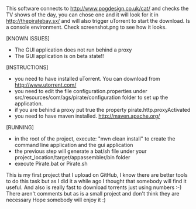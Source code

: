 This software connects to http://www.pogdesign.co.uk/cat/ and checks the TV shows of the day, you can chose one and it will look for it in http://thepiratebay.sx/ and will also trigger uTorrent to start the download.
Is a console environment. Check screenshot.png to see how it looks.

[KNOWN ISSUES]
- The GUI application does not run behind a proxy
- The GUI application is on beta state!!

[INSTRUCTIONS]
- you need to have installed uTorrent. You can download from http://www.utorrent.com/
- you need to edit the file configuration.properties under src/resources/com/ags/pirate/configuration folder to set up the application.
- if you are behind a proxy put true the property pirate.http.proxyActivated
- you need to have maven installed. http://maven.apache.org/

[RUNNING]
- in the root of the project, execute: "mvn clean install" to create the command line application and the gui application
- the previous step will generate a bat/sh file under your project_location/target/appassembler/bin folder
- execute Pirate.bat or Pirate.sh

This is my first project that I upload on GitHub, I know there are better tools to do this task but as I did it a while ago I thought that somebody will find it useful. And also is really fast to download torrents just using numbers :-)
There aren't comments but as is a small project and don't think they are necessary
Hope somebody will enjoy it :)